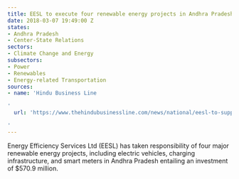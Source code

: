 ```yaml
---
title: EESL to execute four renewable energy projects in Andhra Pradesh
date: 2018-03-07 19:49:00 Z
states:
- Andhra Pradesh
- Center-State Relations
sectors:
- Climate Change and Energy
subsectors:
- Power
- Renewables
- Energy-related Transportation
sources:
- name: 'Hindu Business Line

'
  url: 'https://www.thehindubusinessline.com/news/national/eesl-to-supply-10000-electric-vehicles-to-ap/article22907260.ece

'
---
```


Energy Efficiency Services Ltd (EESL) has taken responsibility of four major renewable energy projects, including electric vehicles, charging infrastructure, and smart meters in Andhra Pradesh entailing an investment of $570.9 million. 
